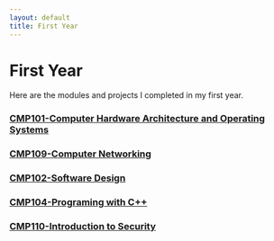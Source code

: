 ```yaml
---
layout: default
title: First Year
---
```


# First Year

Here are the modules and projects I completed in my first year.

### [CMP101-Computer Hardware Architecture and Operating Systems](CHAOS/CHAOS.md)
### [CMP109-Computer Networking](CN.md)
### [CMP102-Software Design](SD.md)
### [CMP104-Programing with C++](PWC.md)
### [CMP110-Introduction to Security](ITS.md)
